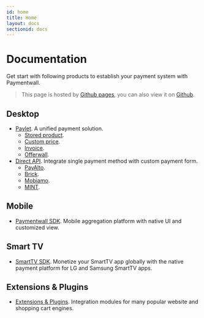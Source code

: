 ```yaml
---
id: home
title: Home
layout: docs
sectionid: docs
---
```


# Documentation

Get start with following products to establish your payment system with Paymentwall.

> This page is hosted by [Github pages](https://pages.github.com/), you can also view it on [Github](https://github.com/paymentwall/paymentwall.github.io).

## Desktop

+ [Paylet](/paylet-home). A unified payment solution.
    - [Stored product](/paylet/stored-products). 
    - [Custom price](/paylet/custom-price).
    - [Invoice](/paylet/invoice). 
    - [Offerwall](/paylet/offerwall-home).
+ [Direct API](/direct-home). Integrate single payment method with custom payment form.
    - [PayAlto](/direct/payalto-home).
    - [Brick](/direct/brick-home).
    - [Mobiamo](/direct/mobiamo-home).
    - [MINT](/direct/mint-home). 

## Mobile

- [Paymentwall SDK](/mobile-sdk). Mobile aggregation platform with native UI and customized view.

## Smart TV

- [SmartTV SDK](/smarttv-sdk). Monetize your SmartTV app globally with the native payment platform for LG and Samsung SmartTV apps.

## Extensions & Plugins

* [Extensions & Plugins](/modules/aMember). Integration modules for many popular website and shopping cart engines.